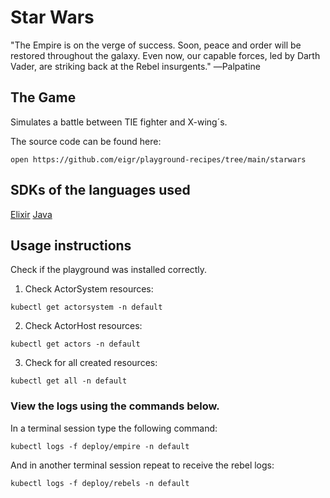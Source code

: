 # Star Wars 

"The Empire is on the verge of success. Soon, peace and order will be restored throughout the galaxy. Even now, our capable forces, led by Darth Vader, are striking back at the Rebel insurgents." ―Palpatine

## The Game

Simulates a battle between TIE fighter and X-wing´s.

The source code can be found here:

```
open https://github.com/eigr/playground-recipes/tree/main/starwars
```

## SDKs of the languages ​​used

[Elixir](https://github.com/eigr/spawn/tree/main/spawn_sdk/spawn_sdk)
[Java](https://github.com/eigr/spawn-java-std-sdk)

## Usage instructions

Check if the playground was installed correctly.

1. Check ActorSystem resources:
```
kubectl get actorsystem -n default
```

2. Check ActorHost resources:
```
kubectl get actors -n default
```

3. Check for all created resources:
```
kubectl get all -n default
```

### View the logs using the commands below.

In a terminal session type the following command:
```
kubectl logs -f deploy/empire -n default
```

And in another terminal session repeat to receive the rebel logs:
```
kubectl logs -f deploy/rebels -n default
```

